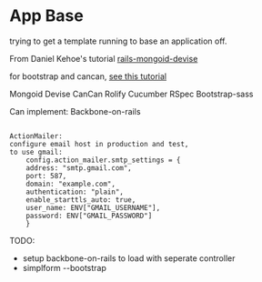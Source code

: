 App Base
===

trying to get a template running to base an application off.

From Daniel Kehoe's tutorial [rails-mongoid-devise](http://railsapps.github.com/tutorial-rails-mongoid-devise.html)

for bootstrap and cancan, [see this tutorial](http://railsapps.github.com/tutorial-rails-bootstrap-devise-cancan.html)

Mongoid
Devise
CanCan
Rolify
Cucumber
RSpec
Bootstrap-sass

Can implement:
Backbone-on-rails

<code>
ActionMailer:
configure email host in production and test,
to use gmail:
	config.action_mailer.smtp_settings = {
  	address: "smtp.gmail.com",
  	port: 587,
  	domain: "example.com",
  	authentication: "plain",
  	enable_starttls_auto: true,
  	user_name: ENV["GMAIL_USERNAME"],
  	password: ENV["GMAIL_PASSWORD"]
	}
</code>

TODO:
* setup backbone-on-rails to load with seperate controller
* simplform --bootstrap
